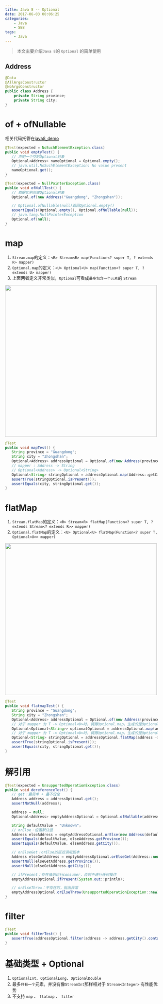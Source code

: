 ```yaml
---
title: Java 8 -- Optional
date: 2017-06-03 00:06:25
categories:
    - Java
    - SE8
tags:
    - Java
---
```


> 本文主要介绍`Java 8`的 `Optional` 的简单使用


<!-- more -->
## Address
```java
@Data
@AllArgsConstructor
@NoArgsConstructor
public class Address {
    private String province;
    private String city;
}
```

# of + ofNullable
相关代码托管在[java8_demo](https://github.com/zhongmingmao/java8_demo)
```java
@Test(expected = NoSuchElementException.class)
public void emptyTest() {
   // 声明一个空的Optional对象
   Optional<Address> nameOptional = Optional.empty();
   // java.util.NoSuchElementException: No value present
   nameOptional.get();
}

@Test(expected = NullPointerException.class)
public void ofNullTest() {
   // 依据实例创建Optional对象
   Optional.of(new Address("Guangdong", "Zhongshan"));

   // Optional.ofNullable(null)返回Optional.empty()
   assertEquals(Optional.empty(), Optional.ofNullable(null));
   // java.lang.NullPointerException
   Optional.of(null);
}
```

# map
1. `Stream.map`的定义：`<R> Stream<R> map(Function<? super T, ? extends R> mapper)`
2. `Optional.map`的定义：`<U> Optional<U> map(Function<? super T, ? extends U> mapper)`
3. 上面两者定义非常类似，`Optional`可看成`最多包含一个元素`的 `Stream`

<img src="https://java8-1253868755.cos.ap-guangzhou.myqcloud.com/java8-optional-map.png" width="500">

```java
@Test
public void mapTest() {
   String province = "Guangdong";
   String city = "Zhongshan";
   Optional<Address> addressOptional = Optional.of(new Address(province, city));
   // mapper : Address -> String
   // Optional<Address> -> Optional<String>
   Optional<String> stringOptional = addressOptional.map(Address::getCity);
   assertTrue(stringOptional.isPresent());
   assertEquals(city, stringOptional.get());
}
```

# flatMap
1. `Stream.flatMap`的定义：`<R> Stream<R> flatMap(Function<? super T, ? extends Stream<? extends R>> mapper)`
2. `Optional.flatMap`的定义：`<U> Optional<U> flatMap(Function<? super T, Optional<U>> mapper)`

<img src="https://java8-1253868755.cos.ap-guangzhou.myqcloud.com/java8-optional-flatmap.png" width="500">

```java
@Test
public void flatmapTest() {
   String province = "Guangdong";
   String city = "Zhongshan";
   Optional<Address> addressOptional = Optional.of(new Address(province, city));
   // 对于 mapper 为 T -> Optional<U>时，调用Optional.map，生成的是Optional<Optional<U>>
   Optional<Optional<String>> optionalOptional = addressOptional.map(address -> Optional.ofNullable(address.getCity()));
   // 对于 mapper 为 T -> Optional<U>时，调用Optional.map，生成的是Optional<U>,被扁平化
   Optional<String> stringOptional = addressOptional.flatMap(address -> Optional.ofNullable(address.getCity()));
   assertTrue(stringOptional.isPresent());
   assertEquals(city, stringOptional.get());
}
```

# 解引用
```java
@Test(expected = UnsupportedOperationException.class)
public void dereferenceTest() {
   // get：最简单 + 最不安全
   Address address = addressOptional.get();
   assertNotNull(address);

   address = null;
   Optional<Address> emptyAddressOptional = Optional.ofNullable(address);

   String defaultValue = "Unknown";
   // orElse：设置默认值
   Address elseAddress = emptyAddressOptional.orElse(new Address(defaultValue, defaultValue));
   assertEquals(defaultValue, elseAddress.getProvince());
   assertEquals(defaultValue, elseAddress.getCity());

   // orElseGet：orElse的延迟调用版本
   Address elseGetAddress = emptyAddressOptional.orElseGet(Address::new);
   assertNull(elseGetAddress.getProvince());
   assertNull(elseGetAddress.getCity());

   // ifPresent：存在值则运行consumer，否则不进行任何操作
   emptyAddressOptional.ifPresent(System.out::println);

   // orElseThrow：不存在时，抛出异常
   emptyAddressOptional.orElseThrow(UnsupportedOperationException::new);
}
```

# filter
```java
@Test
public void filterTest() {
   assertTrue(addressOptional.filter(address -> address.getCity().contains("Z")).isPresent());
}
```

# 基础类型 + Optional
1. `OptionalInt`、`OptionalLong`、`OptionalDouble`
2. 最多`只有一个`元素，并没有像`StreamInt`那样相对于 `Stream<Integer>` 有性能优势
3. 不支持 `map` 、 `flatmap` 、 `filter`

<!-- indicate-the-source -->
